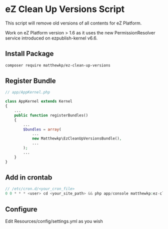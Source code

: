# eZ Clean Up Versions Script
This script will remove old versions of all contents for eZ Platform.

Work on eZ Platform version > 1.6 as it uses the new PermissionResolver service introduced on ezpublish-kernel v6.6.
## Install Package
```bash
composer require matthewkp/ez-clean-up-versions
```
## Register Bundle
```php
// app/AppKernel.php

class AppKernel extends Kernel
{
    ...
    public function registerBundles()
    {
        ...
        $bundles = array(
            ...
            new Matthewkp\EzCleanUpVersionsBundle(),
            ...
        );
        ...
    }
}
```
## Add in crontab
```php
// /etc/cron.d/<your_cron_file>
0 0 * * * <user> cd <your_site_path> && php app/console matthewkp:ez-clear-up-versions --env=<ENV> > 2>&1
```

## Configure
Edit Resources/config/settings.yml as you wish
